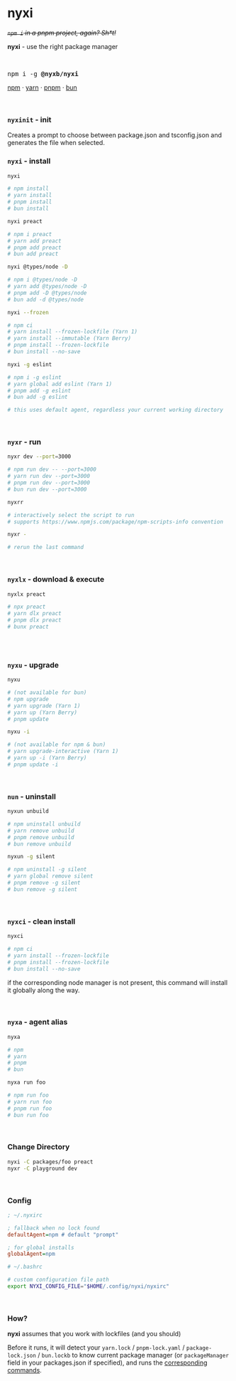 # nyxi

~~*`npm i` in a pnpm project, again? Sh\*t!*~~

**nyxi** - use the right package manager

<br>

<pre>
npm i -g <b>@nyxb/nyxi</b>
</pre>

<a href='https://docs.npmjs.com/cli/v6/commands/npm'>npm</a> · <a href='https://yarnpkg.com'>yarn</a> · <a href='https://pnpm.js.org/en/'>pnpm</a> · <a href='https://bun.sh/'>bun</a>


<br>


### `nyxinit` - init
    
Creates a prompt to choose between package.json and tsconfig.json and generates the file when selected.


### `nyxi` - install

```bash
nyxi

# npm install
# yarn install
# pnpm install
# bun install
```

```bash
nyxi preact

# npm i preact
# yarn add preact
# pnpm add preact
# bun add preact
```

```bash
nyxi @types/node -D

# npm i @types/node -D
# yarn add @types/node -D
# pnpm add -D @types/node
# bun add -d @types/node
```

```bash
nyxi --frozen

# npm ci
# yarn install --frozen-lockfile (Yarn 1)
# yarn install --immutable (Yarn Berry)
# pnpm install --frozen-lockfile
# bun install --no-save
```

```bash
nyxi -g eslint

# npm i -g eslint
# yarn global add eslint (Yarn 1)
# pnpm add -g eslint
# bun add -g eslint

# this uses default agent, regardless your current working directory
```

<br>

### `nyxr` - run

```bash
nyxr dev --port=3000

# npm run dev -- --port=3000
# yarn run dev --port=3000
# pnpm run dev --port=3000
# bun run dev --port=3000
```

```bash
nyxrr

# interactively select the script to run
# supports https://www.npmjs.com/package/npm-scripts-info convention
```

```bash
nyxr -

# rerun the last command
```

<br>

### `nyxlx` - download & execute

```bash
nyxlx preact

# npx preact
# yarn dlx preact
# pnpm dlx preact
# bunx preact
```

```bash
```

<br>

### `nyxu` - upgrade

```bash
nyxu

# (not available for bun)
# npm upgrade
# yarn upgrade (Yarn 1)
# yarn up (Yarn Berry)
# pnpm update
```

```bash
nyxu -i

# (not available for npm & bun)
# yarn upgrade-interactive (Yarn 1)
# yarn up -i (Yarn Berry)
# pnpm update -i
```

<br>

### `nun` - uninstall

```bash
nyxun unbuild

# npm uninstall unbuild
# yarn remove unbuild
# pnpm remove unbuild
# bun remove unbuild
```

```bash
nyxun -g silent

# npm uninstall -g silent
# yarn global remove silent
# pnpm remove -g silent
# bun remove -g silent
```

<br>

### `nyxci` - clean install

```bash
nyxci

# npm ci
# yarn install --frozen-lockfile
# pnpm install --frozen-lockfile
# bun install --no-save
```

if the corresponding node manager is not present, this command will install it globally along the way.

<br>

### `nyxa` - agent alias

```bash
nyxa

# npm
# yarn
# pnpm
# bun
```

```bash
nyxa run foo

# npm run foo
# yarn run foo
# pnpm run foo
# bun run foo
```

<br>

### Change Directory

```bash
nyxi -C packages/foo preact
nyxr -C playground dev
```

<br>

### Config

```ini
; ~/.nyxirc

; fallback when no lock found
defaultAgent=npm # default "prompt"

; for global installs
globalAgent=npm
```

```bash
# ~/.bashrc

# custom configuration file path
export NYXI_CONFIG_FILE="$HOME/.config/nyxi/nyxirc"
```

<br>

### How?

**nyxi** assumes that you work with lockfiles (and you should)

Before it runs, it will detect your `yarn.lock` / `pnpm-lock.yaml` / `package-lock.json` / `bun.lockb` to know current package manager (or `packageManager` field in your packages.json if specified), and runs the [corresponding commands](https://github.com/nyxb/nyxi/blob/main/src/agents.ts).
